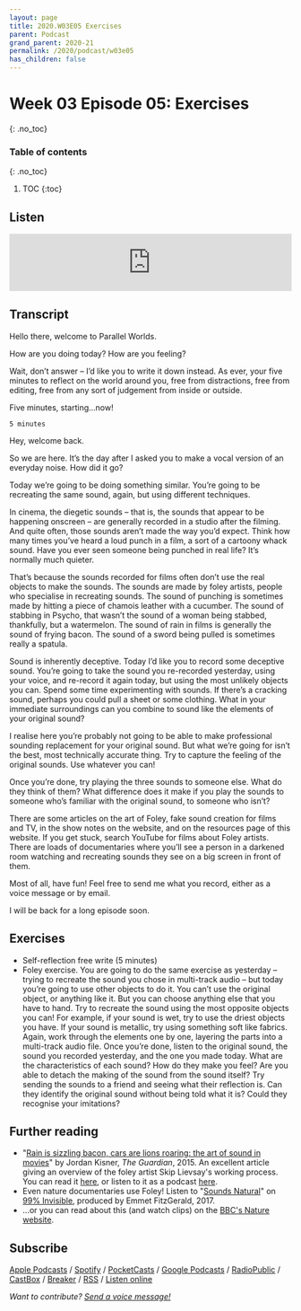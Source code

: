 ```yaml
---
layout: page
title: 2020.W03E05 Exercises
parent: Podcast
grand_parent: 2020-21
permalink: /2020/podcast/w03e05
has_children: false
---
```



# Week 03 Episode 05: Exercises
{: .no_toc}

### Table of contents
{: .no_toc}

1. TOC
{:toc}


## Listen

<iframe src="https://anchor.fm/olliepalmer/embed/episodes/Week-3-Episode-5-Exercises-ecpgir" height="102px" width="100%" frameborder="0" scrolling="no"></iframe>

## Transcript

Hello there, welcome to Parallel Worlds.

How are you doing today? How are you feeling?

Wait, don’t answer – I’d like you to write it down instead. As ever, your five minutes to reflect on the world around you, free from distractions, free from editing, free from any sort of judgement from inside or outside.

Five minutes, starting...now!

```
5 minutes
```

Hey, welcome back.

So we are here. It’s the day after I asked you to make a vocal version of an everyday noise. How did it go?

Today we’re going to be doing something similar. You’re going to be recreating the same sound, again, but using different techniques.

In cinema, the diegetic sounds – that is, the sounds that appear to be happening onscreen – are generally recorded in a studio after the filming. And quite often, those sounds aren’t made the way you’d expect. Think how many times you’ve heard a loud punch in a film, a sort of a cartoony whack sound. Have you ever seen someone being punched in real life? It’s normally much quieter.

That’s because the sounds recorded for films often don’t use the real objects to make the sounds. The sounds are made by foley artists, people who specialise in recreating sounds. The sound of punching is sometimes made by hitting a piece of chamois leather with a cucumber. The sound of stabbing in Psycho, that wasn’t the sound of a woman being stabbed, thankfully, but a watermelon. The sound of rain in films is generally the sound of frying bacon. The sound of a sword being pulled is sometimes really a spatula.

Sound is inherently deceptive. Today I’d like you to record some deceptive sound. You’re going to take the sound you re-recorded yesterday, using your voice, and re-record it again today, but using the most unlikely objects you can. Spend some time experimenting with sounds. If there’s a cracking sound, perhaps you could pull a sheet or some clothing. What in your immediate surroundings can you combine to sound like the elements of your original sound?


I realise here you’re probably not going to be able to make professional sounding replacement for your original sound. But what we’re going for isn’t the best, most technically accurate thing. Try to capture the feeling of the original sounds. Use whatever you can!

Once you’re done, try playing the three sounds to someone else. What do they think of them? What difference does it make if you play the sounds to someone who’s familiar with the original sound, to someone who isn’t?

There are some articles on the art of Foley, fake sound creation for films and TV, in the show notes on the website, and on the resources page of this website. If you get stuck, search YouTube for films about Foley artists. There are loads of documentaries where you’ll see a person in a darkened room watching and recreating sounds they see on a big screen in front of them.

Most of all, have fun! Feel free to send me what you record, either as a voice message or by email.

I will be back for a long episode soon.


## Exercises

- Self-reflection free write (5 minutes)
- Foley exercise. You are going to do the same exercise as yesterday – trying to recreate the sound you chose in multi-track audio – but today you’re going to use other objects to do it. You can’t use the original object, or anything like it. But you can choose anything else that you have to hand. Try to recreate the sound using the most opposite objects you can! For example, if your sound is wet, try to use the driest objects you have. If your sound is metallic, try using something soft like fabrics. Again, work through the elements one by one, layering the parts into a multi-track audio file.
Once you’re done, listen to the original sound, the sound you recorded yesterday, and the one you made today. What are the characteristics of each sound? How do they make you feel? Are you able to detach the making of the sound from the sound itself? Try sending the sounds to a friend and seeing what their reflection is. Can they identify the original sound without being told what it is? Could they recognise your imitations?

## Further reading

- "[Rain is sizzling bacon, cars are lions roaring: the art of sound in movies](https://www.theguardian.com/film/2015/jul/22/rain-is-sizzling-bacon-cars-lions-roaring-art-of-sound-in-movies)" by Jordan Kisner, _The Guardian_, 2015. An excellent article giving an overview of the foley artist Skip Lievsay's working process. You can read it [here](https://www.theguardian.com/film/2015/jul/22/rain-is-sizzling-bacon-cars-lions-roaring-art-of-sound-in-movies), or listen to it as a podcast [here](https://www.theguardian.com/news/audio/2015/aug/07/coenbrothers-martinscorsese).
- Even nature documentaries use Foley! Listen to "[Sounds Natural](https://99percentinvisible.org/episode/sounds-natural/)" on [99% Invisible](https://99pi.org), produced by Emmet FitzGerald, 2017.
- ...or you can read about this (and watch clips) on the [BBC's Nature website](http://www.bbc.com/earth/story/20160314-sounds-of-nature-for-wildlife-films).


## Subscribe

[Apple Podcasts](https://podcasts.apple.com/gb/podcast/parallel-worlds/id1504529134) / [Spotify](https://open.spotify.com/show/3L3RhKaoqQZoU9fIcLuZjz) / [PocketCasts](https://pca.st/ha20534r) / [Google Podcasts](https://www.google.com/podcasts?feed=aHR0cHM6Ly9hbmNob3IuZm0vcy8xODg0YjAwOC9wb2RjYXN0L3Jzcw%3D%3D) / [RadioPublic](https://radiopublic.com/parallel-worlds-WzVy1K) / [CastBox](https://castbox.fm/channel/id2710471?utm_source=podcaster&utm_medium=dlink&utm_campaign=c_2710471&utm_content=Parallel%20Worlds-CastBox_FM) / [Breaker](https://www.breaker.audio/parallel-worlds) / [RSS](https://anchor.fm/s/1884b008/podcast/rss) / [Listen online](https://anchor.fm/olliepalmer)

_Want to contribute? [Send a voice message!](https://anchor.fm/olliepalmer/message)_
